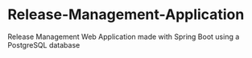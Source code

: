 # Release-Management-Application
Release Management Web Application made with Spring Boot using a PostgreSQL database
